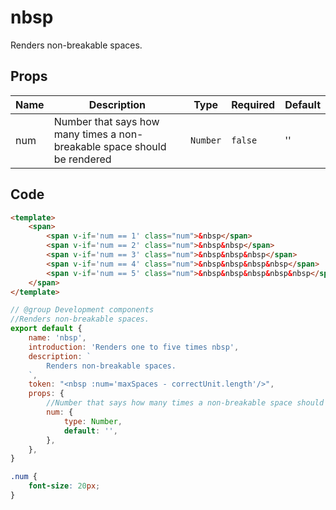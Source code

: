 # nbsp

Renders non-breakable spaces.

## Props

<!-- @vuese:nbsp:props:start -->
|Name|Description|Type|Required|Default|
|---|---|---|---|---|
|num|Number that says how many times a non-breakable space should be rendered|`Number`|`false`|''|

<!-- @vuese:nbsp:props:end -->

## Code

```html
<template>
	<span>
		<span v-if='num == 1' class="num">&nbsp</span>
		<span v-if='num == 2' class="num">&nbsp&nbsp</span>
		<span v-if='num == 3' class="num">&nbsp&nbsp&nbsp</span>
		<span v-if='num == 4' class="num">&nbsp&nbsp&nbsp&nbsp</span>
		<span v-if='num == 5' class="num">&nbsp&nbsp&nbsp&nbsp&nbsp</span>
	</span>
</template>
```

```js
// @group Development components
//Renders non-breakable spaces.
export default {		
	name: 'nbsp',
	introduction: 'Renders one to five times nbsp',
	description: `
		Renders non-breakable spaces.
	`,
	token: "<nbsp :num='maxSpaces - correctUnit.length'/>",
	props: {
		//Number that says how many times a non-breakable space should be rendered
		num: {
			type: Number,
			default: '',
		},
	},
}
```

```css
.num {
	font-size: 20px;
}
```





